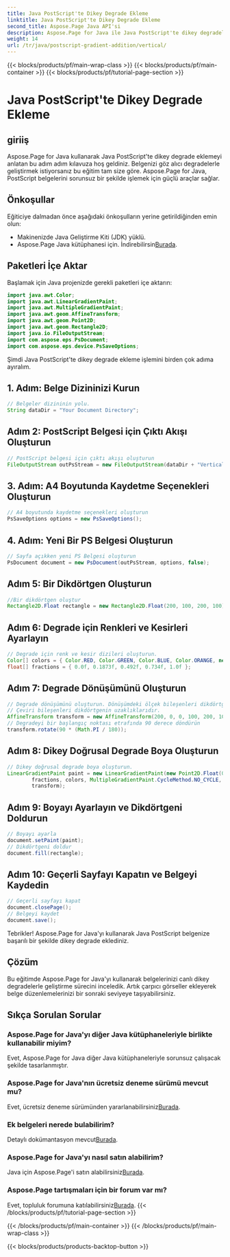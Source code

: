 ```yaml
---
title: Java PostScript'te Dikey Degrade Ekleme
linktitle: Java PostScript'te Dikey Degrade Ekleme
second_title: Aspose.Page Java API'si
description: Aspose.Page for Java ile Java PostScript'te dikey degradeler eklemeye yönelik adım adım kılavuzu keşfedin. Canlı görsellerle belgelerinizi zahmetsizce geliştirin.
weight: 14
url: /tr/java/postscript-gradient-addition/vertical/
---
```


{{< blocks/products/pf/main-wrap-class >}}
{{< blocks/products/pf/main-container >}}
{{< blocks/products/pf/tutorial-page-section >}}

# Java PostScript'te Dikey Degrade Ekleme

## giriiş
Aspose.Page for Java kullanarak Java PostScript'te dikey degrade eklemeyi anlatan bu adım adım kılavuza hoş geldiniz. Belgenizi göz alıcı degradelerle geliştirmek istiyorsanız bu eğitim tam size göre. Aspose.Page for Java, PostScript belgelerini sorunsuz bir şekilde işlemek için güçlü araçlar sağlar.
## Önkoşullar
Eğiticiye dalmadan önce aşağıdaki önkoşulların yerine getirildiğinden emin olun:
- Makinenizde Java Geliştirme Kiti (JDK) yüklü.
-  Aspose.Page Java kütüphanesi için. İndirebilirsin[Burada](https://releases.aspose.com/page/java/).
## Paketleri İçe Aktar
Başlamak için Java projenizde gerekli paketleri içe aktarın:
```java
import java.awt.Color;
import java.awt.LinearGradientPaint;
import java.awt.MultipleGradientPaint;
import java.awt.geom.AffineTransform;
import java.awt.geom.Point2D;
import java.awt.geom.Rectangle2D;
import java.io.FileOutputStream;
import com.aspose.eps.PsDocument;
import com.aspose.eps.device.PsSaveOptions;
```
Şimdi Java PostScript'te dikey degrade ekleme işlemini birden çok adıma ayıralım.
## 1. Adım: Belge Dizininizi Kurun
```java
// Belgeler dizininin yolu.
String dataDir = "Your Document Directory";
```
## Adım 2: PostScript Belgesi için Çıktı Akışı Oluşturun
```java
// PostScript belgesi için çıktı akışı oluşturun
FileOutputStream outPsStream = new FileOutputStream(dataDir + "VerticalGradient_outPS.ps");
```
## 3. Adım: A4 Boyutunda Kaydetme Seçenekleri Oluşturun
```java
// A4 boyutunda kaydetme seçenekleri oluşturun
PsSaveOptions options = new PsSaveOptions();
```
## 4. Adım: Yeni Bir PS Belgesi Oluşturun
```java
// Sayfa açıkken yeni PS Belgesi oluşturun
PsDocument document = new PsDocument(outPsStream, options, false);
```
## Adım 5: Bir Dikdörtgen Oluşturun
```java
//Bir dikdörtgen oluştur
Rectangle2D.Float rectangle = new Rectangle2D.Float(200, 100, 200, 100);
```
## Adım 6: Degrade için Renkleri ve Kesirleri Ayarlayın
```java
// Degrade için renk ve kesir dizileri oluşturun.
Color[] colors = { Color.RED, Color.GREEN, Color.BLUE, Color.ORANGE, new Color(85, 107, 47) };
float[] fractions = { 0.0f, 0.1873f, 0.492f, 0.734f, 1.0f };
```
## Adım 7: Degrade Dönüşümünü Oluşturun
```java
// Degrade dönüşümünü oluşturun. Dönüşümdeki ölçek bileşenleri dikdörtgenin genişliğine ve yüksekliğine eşit olmalıdır.
// Çeviri bileşenleri dikdörtgenin uzaklıklarıdır.
AffineTransform transform = new AffineTransform(200, 0, 0, 100, 200, 100);
// Degradeyi bir başlangıç noktası etrafında 90 derece döndürün
transform.rotate(90 * (Math.PI / 180));
```
## Adım 8: Dikey Doğrusal Degrade Boya Oluşturun
```java
// Dikey doğrusal degrade boya oluşturun.
LinearGradientPaint paint = new LinearGradientPaint(new Point2D.Float(0, 0), new Point2D.Float(200, 100),
        fractions, colors, MultipleGradientPaint.CycleMethod.NO_CYCLE, MultipleGradientPaint.ColorSpaceType.SRGB,
        transform);
```
## Adım 9: Boyayı Ayarlayın ve Dikdörtgeni Doldurun
```java
// Boyayı ayarla
document.setPaint(paint);
// Dikdörtgeni doldur
document.fill(rectangle);
```
## Adım 10: Geçerli Sayfayı Kapatın ve Belgeyi Kaydedin
```java
// Geçerli sayfayı kapat
document.closePage();
// Belgeyi kaydet
document.save();
```
Tebrikler! Aspose.Page for Java'yı kullanarak Java PostScript belgenize başarılı bir şekilde dikey degrade eklediniz.
## Çözüm
Bu eğitimde Aspose.Page for Java'yı kullanarak belgelerinizi canlı dikey degradelerle geliştirme sürecini inceledik. Artık çarpıcı görseller ekleyerek belge düzenlemelerinizi bir sonraki seviyeye taşıyabilirsiniz.
## Sıkça Sorulan Sorular
### Aspose.Page for Java'yı diğer Java kütüphaneleriyle birlikte kullanabilir miyim?
Evet, Aspose.Page for Java diğer Java kütüphaneleriyle sorunsuz çalışacak şekilde tasarlanmıştır.
### Aspose.Page for Java'nın ücretsiz deneme sürümü mevcut mu?
 Evet, ücretsiz deneme sürümünden yararlanabilirsiniz[Burada](https://releases.aspose.com/).
### Ek belgeleri nerede bulabilirim?
 Detaylı dokümantasyon mevcut[Burada](https://reference.aspose.com/page/java/).
### Aspose.Page for Java'yı nasıl satın alabilirim?
 Java için Aspose.Page'i satın alabilirsiniz[Burada](https://purchase.aspose.com/buy).
### Aspose.Page tartışmaları için bir forum var mı?
 Evet, topluluk forumuna katılabilirsiniz[Burada](https://forum.aspose.com/c/page/39).
{{< /blocks/products/pf/tutorial-page-section >}}

{{< /blocks/products/pf/main-container >}}
{{< /blocks/products/pf/main-wrap-class >}}

{{< blocks/products/products-backtop-button >}}

